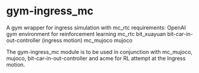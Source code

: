 # gym-ingress_mc
A gym wrapper for ingress simulation with mc_rtc
requirements:
OpenAI gym environment for reinforcement learning
mc_rtc
bit_xuayuan
bit-car-in-out-controller (ingress motion)
mc_mujoco
mujoco

The gym-ingress_mc module is to be used in conjunction with mc_mujoco, mujoco, bit-car-in-out-controller and acme for RL attempt at the Ingress motion.
